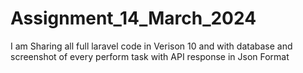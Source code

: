 # Assignment_14_March_2024
I am Sharing all full laravel code in Verison 10 and with database and screenshot of every perform task with API response in Json Format 
